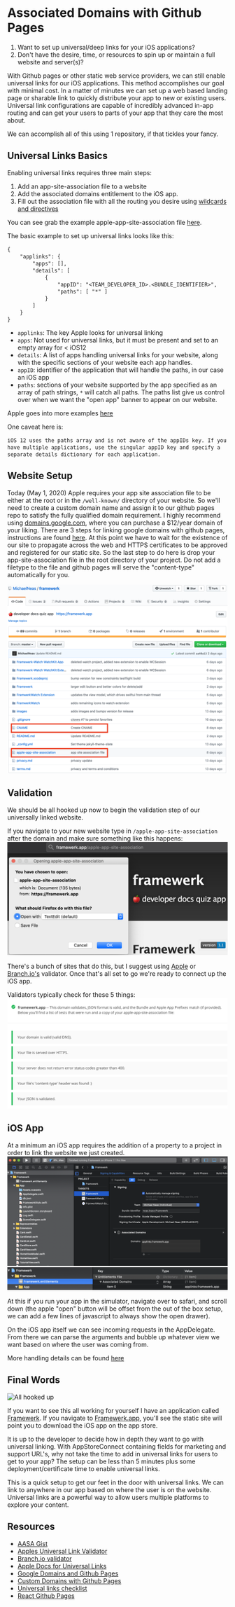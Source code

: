 # Associated Domains with Github Pages

1. Want to set up universal/deep links for your iOS applications?
2. Don't have the desire, time, or resources to spin up or maintain a full website and server(s)?

With Github pages or other static web service providers, we can still enable universal links for our iOS applications.  This method accomplishes our goal with minimal cost.  In a matter of minutes we can set up a web based landing page or sharable link to quickly distribute your app to new or existing users.  Universal link configurations are capable of incredibly advanced in-app routing and can get your users to parts of your app that they care the most about.

We can accomplish all of this using 1 repository, if that tickles your fancy.

## Universal Links Basics

Enabling universal links requires three main steps:
1. Add an app-site-association file to a website
2. Add the associated domains entitlement to the iOS app.
3. Fill out the association file with all the routing you desire using [wildcards and directives](https://developer.apple.com/documentation/uikit/inter-process_communication/allowing_apps_and_websites_to_link_to_your_content/enabling_universal_links#3002228)

You can see grab the example apple-app-site-association file [here](./apple-app-site-association).  

The basic example to set up universal links looks like this:
```
{
    "applinks": {
        "apps": [],
        "details": [
            {
                "appID": "<TEAM_DEVELOPER_ID>.<BUNDLE_IDENTIFIER>",
                "paths": [ "*" ]
            }
        ]
    }
}
```
- `applinks`: The key Apple looks for universal linking
- `apps`: Not used for universal links, but it must be present and set to an empty array for < iOS12
- `details`: A list of apps handling universal links for your website, along with the specific sections of your website each app handles.
- `appID`: identifier of the application that will handle the paths, in our case an iOS app
- `paths`: sections of your website supported by the app specified as an array of path strings, `*` will catch all paths.  The paths list give us control over when we want the "open app" banner to appear on our website. 

Apple goes into more examples [here](https://developer.apple.com/documentation/uikit/inter-process_communication/allowing_apps_and_websites_to_link_to_your_content/enabling_universal_links)

One caveat here is:
```
iOS 12 uses the paths array and is not aware of the appIDs key. If you have multiple applications, use the singular appID key and specify a separate details dictionary for each application.
```

## Website Setup

Today (May 1, 2020) Apple requires your app site association file to be either at the root or in the `/well-known/` directory of your website. So we'll need to create a custom domain name and assign it to our github pages repo to satisfy the fully qualified domain requirement.  I highly recommend using [domains.google.com](domains.google.com/), where you can purchase a $12/year domain of your liking.  There are 3 steps for linking google domains with github pages, instructions are found [here](https://dev.to/brunodrugowick/github-pages-and-google-domains-together-5ded).  At this point we have to wait for the existence of our site to propagate across the web and HTTPS certificates to be approved and registered for our static site. So the last step to do here is drop your app-site-association file in the root directory of your project.  Do not add a filetype to the file and github pages will serve the "content-type" automatically for you.

![cname and aasa](./aasa-cname.png "CNAME and AASA in root of project")

## Validation

We should be all hooked up now to begin the validation step of our universally linked website.  

If you navigate to your new website type in `/apple-app-site-association` after the domain and make sure something like this happens:
![Proof of aasa](./aasa-browser.png)

There's a bunch of sites that do this, but I suggest using [Apple](https://search.developer.apple.com/appsearch-validation-tool) or [Branch.io's](https://branch.io/resources/aasa-validator/) validator.  Once that's all set to go we're ready to connect up the iOS app.

Validators typically check for these 5 things:
![branch validation](./branch-validation.png "Example showing valid aasa")

## iOS App

At a minimum an iOS app requires the addition of a property to a project in order to link the website we just created.  
![associated domains capability](./associated-domains-capabilities.png)
![associated domains entitlements](./associated-domains-entitlement.png)

At this if you run your app in the simulator, navigate over to safari, and scroll down (the apple "open" button will be offset from the out of the box setup, we can add a few lines of javascript to always show the open drawer).

On the iOS app itself we can see incoming requests in the AppDelegate.  From there we can parse the arguments and bubble up whatever view we want based on where the user was coming from.

More handling details can be found [here](https://developer.apple.com/documentation/uikit/inter-process_communication/allowing_apps_and_websites_to_link_to_your_content/handling_universal_links)

## Final Words

![All hooked up](./link-example.gif)

If you want to see this all working for yourself I have an application called [Framewerk](https://apps.apple.com/us/app/framewerk/id1496896308).  If you navigate to [Framewerk.app](framewerk.app), you'll see the static site will point you to download the iOS app on the app store.

It is up to the developer to decide how in depth they want to go with universal linking.  With AppStoreConnect containing fields for marketing and support URL's, why not take the time to add in universal links for users to get to your app? The setup can be less than 5 minutes plus some deployment/certificate time to enable universal links.  

This is a quick setup to get our feet in the door with universal links.  We can link to anywhere in our app based on where the user is on the website.  Universal links are a powerful way to allow users multiple platforms to explore your content.

## Resources
- [AASA Gist](https://gist.github.com/anhar/6d50c023f442fb2437e1)
- [Apples Universal Link Validator](https://search.developer.apple.com/appsearch-validation-tool)
- [Branch.io validator](https://branch.io/resources/aasa-validator/)
- [Apple Docs for Universal Links](https://developer.apple.com/documentation/uikit/inter-process_communication/allowing_apps_and_websites_to_link_to_your_content/enabling_universal_links)
- [Google Domains and Github Pages](https://dev.to/trentyang/how-to-setup-google-domain-for-github-pages-1p58)
- [Custom Domains with Github Pages](https://help.github.com/en/github/working-with-github-pages/configuring-a-custom-domain-for-your-github-pages-site)
- [Universal links checklist](https://gist.github.com/andrewrohn/774185e4e15ddcc14f0a1e3c66c943e3)
- [React Github Pages](https://github.com/gitname/react-gh-pages)